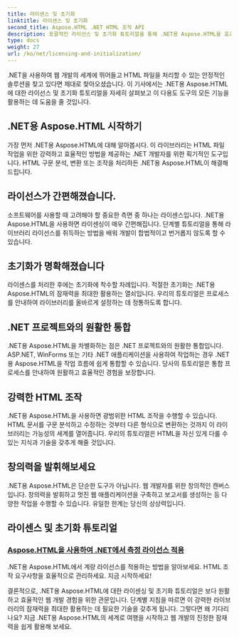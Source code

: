 ```yaml
---
title: 라이센스 및 초기화
linktitle: 라이센스 및 초기화
second_title: Aspose.HTML .NET HTML 조작 API
description: 포괄적인 라이선스 및 초기화 튜토리얼을 통해 .NET용 Aspose.HTML을 효과적으로 활용하는 방법을 알아보세요. 이 도구의 잠재력을 최대한 활용해 보세요.
type: docs
weight: 27
url: /ko/net/licensing-and-initialization/
---
```


.NET을 사용하여 웹 개발의 세계에 뛰어들고 HTML 파일을 처리할 수 있는 안정적인 솔루션을 찾고 있다면 제대로 찾아오셨습니다. 이 기사에서는 .NET용 Aspose.HTML에 대한 라이선스 및 초기화 튜토리얼을 자세히 살펴보고 이 다용도 도구의 모든 기능을 활용하는 데 도움을 줄 것입니다.

## .NET용 Aspose.HTML 시작하기

가장 먼저 .NET용 Aspose.HTML에 대해 알아봅시다. 이 라이브러리는 HTML 파일 작업을 위한 강력하고 효율적인 방법을 제공하는 .NET 개발자를 위한 획기적인 도구입니다. HTML 구문 분석, 변환 또는 조작을 처리하든 .NET용 Aspose.HTML이 해결해 드립니다. 

## 라이선스가 간편해졌습니다.

소프트웨어를 사용할 때 고려해야 할 중요한 측면 중 하나는 라이센스입니다. .NET용 Aspose.HTML을 사용하면 라이센싱이 매우 간편해집니다. 단계별 튜토리얼을 통해 라이브러리 라이선스를 취득하는 방법을 배워 개발이 합법적이고 번거롭지 않도록 할 수 있습니다. 

## 초기화가 명확해졌습니다

라이센스를 처리한 후에는 초기화에 착수할 차례입니다. 적절한 초기화는 .NET용 Aspose.HTML의 잠재력을 최대한 활용하는 열쇠입니다. 우리의 튜토리얼은 프로세스를 안내하여 라이브러리를 올바르게 설정하는 데 정통하도록 합니다. 

## .NET 프로젝트와의 원활한 통합

.NET용 Aspose.HTML을 차별화하는 점은 .NET 프로젝트와의 원활한 통합입니다. ASP.NET, WinForms 또는 기타 .NET 애플리케이션을 사용하여 작업하는 경우 .NET용 Aspose.HTML을 작업 흐름에 쉽게 통합할 수 있습니다. 당사의 튜토리얼은 통합 프로세스를 안내하여 원활하고 효율적인 경험을 보장합니다.

## 강력한 HTML 조작

.NET용 Aspose.HTML을 사용하면 광범위한 HTML 조작을 수행할 수 있습니다. HTML 문서를 구문 분석하고 수정하는 것부터 다른 형식으로 변환하는 것까지 이 라이브러리는 가능성의 세계를 열어줍니다. 우리의 튜토리얼은 HTML을 자신 있게 다룰 수 있는 지식과 기술을 갖추게 해줄 것입니다.

## 창의력을 발휘해보세요

.NET용 Aspose.HTML은 단순한 도구가 아닙니다. 웹 개발자를 위한 창의적인 캔버스입니다. 창의력을 발휘하고 멋진 웹 애플리케이션을 구축하고 보고서를 생성하는 등 다양한 작업을 수행할 수 있습니다. 유일한 한계는 당신의 상상력입니다.

## 라이센스 및 초기화 튜토리얼
### [Aspose.HTML을 사용하여 .NET에서 측정 라이선스 적용](./apply-metered-license/)
.NET용 Aspose.HTML에서 계량 라이선스를 적용하는 방법을 알아보세요. HTML 조작 요구사항을 효율적으로 관리하세요. 지금 시작하세요!

결론적으로, .NET용 Aspose.HTML에 대한 라이센싱 및 초기화 튜토리얼은 보다 원활하고 효율적인 웹 개발 경험을 위한 관문입니다. 단계별 지침을 따르면 이 강력한 라이브러리의 잠재력을 최대한 활용하는 데 필요한 기술을 갖추게 됩니다. 그렇다면 왜 기다리나요? 지금 .NET용 Aspose.HTML의 세계로 여행을 시작하고 웹 개발의 진정한 잠재력을 쉽게 활용해 보세요.